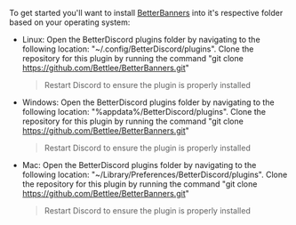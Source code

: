 To get started you'll want to install [BetterBanners](https://raw.githubusercontent.com/Bettlee/BetterBanners/main/src/BetterBanners.plugin.js) into it's respective folder based on your operating system:

- Linux: Open the BetterDiscord plugins folder by navigating to the following location: "~/.config/BetterDiscord/plugins". Clone the repository for this plugin by running the command "git clone https://github.com/Bettlee/BetterBanners.git"

    > Restart Discord to ensure the plugin is properly installed

- Windows: Open the BetterDiscord plugins folder by navigating to the following location: "%appdata%/BetterDiscord/plugins". Clone the repository for this plugin by running the command "git clone https://github.com/Bettlee/BetterBanners.git"

    > Restart Discord to ensure the plugin is properly installed

- Mac: Open the BetterDiscord plugins folder by navigating to the following location: "~/Library/Preferences/BetterDiscord/plugins". Clone the repository for this plugin by running the command "git clone https://github.com/Bettlee/BetterBanners.git"

    > Restart Discord to ensure the plugin is properly installed
